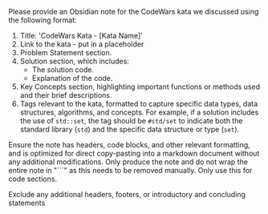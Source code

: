 Please provide an Obsidian note for the CodeWars kata we discussed using the following format:

1. Title: 'CodeWars Kata - [Kata Name]'
2. Link to the kata - put in a placeholder
3. Problem Statement section.
4. Solution section, which includes:
    - The solution code.
    - Explanation of the code.
5. Key Concepts section, highlighting important functions or methods used and their brief descriptions.
6. Tags relevant to the kata, formatted to capture specific data types, data structures, algorithms, and concepts. For example, if a solution includes the use of `std::set`, the tag should be `#std/set` to indicate both the standard library (`std`) and the specific data structure or type (`set`).

Ensure the note has headers, code blocks, and other relevant formatting, and is optimized for direct copy-pasting into a markdown document without any additional modifications. Only produce the note and do not wrap the entire note in "```" as this needs to be removed manually. Only use this for code sections. 

Exclude any additional headers, footers, or introductory and concluding statements
